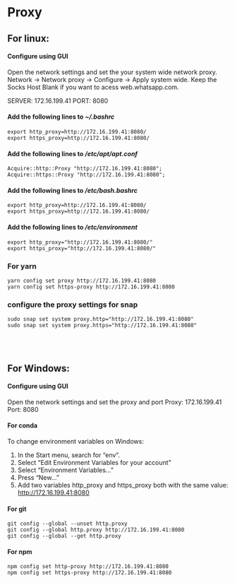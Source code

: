 # Proxy

## For linux:
#### Configure using GUI

Open the network settings and set the your system wide network proxy.
Network -> Network proxy -> Configure -> Apply system wide.
Keep the Socks Host Blank if you want to acess web.whatsapp.com.

SERVER: 172.16.199.41
PORT: 8080

#### Add the following lines to _~/.bashrc_

```
export http_proxy=http://172.16.199.41:8080/ 
export https_proxy=http://172.16.199.41:8080/ 
```

#### Add the following lines to _/etc/apt/apt.conf_

```
Acquire::http::Proxy "http://172.16.199.41:8080"; 
Acquire::https::Proxy "http://172.16.199.41:8080"; 
```

#### Add the following lines to _/etc/bash.bashrc_

```
export http_proxy=http://172.16.199.41:8080/ 
export https_proxy=http://172.16.199.41:8080/ 
```

#### Add the following lines to _/etc/environment_

```
export http_proxy="http://172.16.199.41:8080/"
export https_proxy="http://172.16.199.41:8080/"
```

### For yarn
```
yarn config set proxy http://172.16.199.41:8080 
yarn config set https-proxy http://172.16.199.41:8080 
```

### configure the proxy settings for snap
```
sudo snap set system proxy.http="http://172.16.199.41:8080"
sudo snap set system proxy.https="http://172.16.199.41:8080"
```

<br><br>
## For Windows:
#### Configure using GUI
Open the network settings and set the proxy and port
Proxy: 172.16.199.41
Port: 8080

#### For conda
To change environment variables on Windows:
1. In the Start menu, search for “env”.
2. Select “Edit Environment Variables for your account”
3. Select “Environment Variables…”
4. Press “New…”
5. Add two variables http_proxy and https_proxy both with the same value: http://172.16.199.41:8080

#### For git
```
git config --global --unset http.proxy
git config --global http.proxy http://172.16.199.41:8080
git config --global --get http.proxy
```

#### For npm
```
npm config set http-proxy http://172.16.199.41:8080
npm config set https-proxy http://172.16.199.41:8080
```
